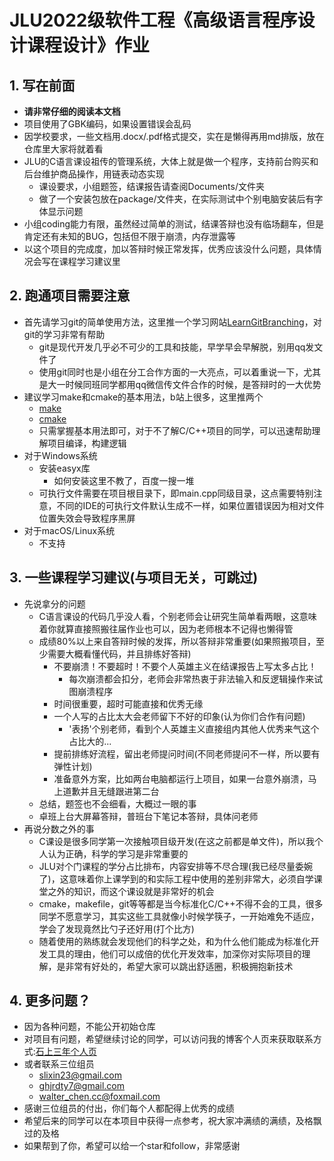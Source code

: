 # JLU2022级软件工程《高级语言程序设计课程设计》作业

## 1. 写在前面
   - **请非常仔细的阅读本文档**
   - 项目使用了GBK编码，如果设置错误会乱码
   - 因学校要求，一些文档用.docx/.pdf格式提交，实在是懒得再用md排版，放在仓库里大家将就着看
   - JLU的C语言课设祖传的管理系统，大体上就是做一个程序，支持前台购买和后台维护商品操作，用链表动态实现
     - 课设要求，小组题签，结课报告请查阅Documents/文件夹
     - 做了一个安装包放在package/文件夹，在实际测试中个别电脑安装后有字体显示问题
   - 小组coding能力有限，虽然经过简单的测试，结课答辩也没有临场翻车，但是肯定还有未知的BUG，包括但不限于崩溃，内存泄露等
   - 以这个项目的完成度，加以答辩时候正常发挥，优秀应该没什么问题，具体情况会写在课程学习建议里

## 2. 跑通项目需要注意
   - 首先请学习git的简单使用方法，这里推一个学习网站[LearnGitBranching](learngitbranching.js.org)，对git的学习非常有帮助
     - git是现代开发几乎必不可少的工具和技能，早学早会早解脱，别用qq发文件了
     - 使用git同时也是小组在分工合作方面的一大亮点，可以着重说一下，尤其是大一时候同班同学都用qq微信传文件合作的时候，是答辩时的一大优势
   - 建议学习make和cmake的基本用法，b站上很多，这里推两个
     - [make](https://www.bilibili.com/video/BV188411L7d2)
     - [cmake](https://www.bilibili.com/video/BV1bg411p7oS)
     - 只需掌握基本用法即可，对于不了解C/C++项目的同学，可以迅速帮助理解项目编译，构建逻辑
   - 对于Windows系统
     - 安装easyx库
       - 如何安装这里不教了，百度一搜一堆
     - 可执行文件需要在项目根目录下，即main.cpp同级目录，这点需要特别注意，不同的IDE的可执行文件默认生成不一样，如果位置错误因为相对文件位置失效会导致程序黑屏
   - 对于macOS/Linux系统
     - 不支持 

## 3. 一些课程学习建议(与项目无关，可跳过)
   - 先说拿分的问题
     - C语言课设的代码几乎没人看，个别老师会让研究生简单看两眼，这意味着你就算直接照搬往届作业也可以，因为老师根本不记得也懒得管
     - 成绩80%以上来自答辩时候的发挥，所以答辩非常重要(如果照搬项目，至少需要大概看懂代码，并且排练好答辩)
       - 不要崩溃！不要超时！不要个人英雄主义在结课报告上写太多占比！
         - 每次崩溃都会扣分，老师会非常热衷于非法输入和反逻辑操作来试图崩溃程序
       - 时间很重要，超时可能直接和优秀无缘
       - 一个人写的占比太大会老师留下不好的印象(认为你们合作有问题)
         - '表扬'个别老师，看到个人英雄主义直接组内其他人优秀来气这个占比大的...
       - 提前排练好流程，留出老师提问时间(不同老师提问不一样，所以要有弹性计划)
       - 准备意外方案，比如两台电脑都运行上项目，如果一台意外崩溃，马上道歉并且无缝跟进第二台
     - 总结，题签也不会细看，大概过一眼的事
     - 卓班上台大屏幕答辩，普班台下笔记本答辩，具体问老师
   - 再说分数之外的事
      - C课设是很多同学第一次接触项目级开发(在这之前都是单文件)，所以我个人认为正确，科学的学习是非常重要的
      - JLU对个门课程的学分占比排布，内容安排等不尽合理(我已经尽量委婉了)，这意味着你上课学到的和实际工程中使用的差别非常大，必须自学课堂之外的知识，而这个课设就是非常好的机会
      - cmake，makefile，git等等都是当今标准化C/C++不得不会的工具，很多同学不愿意学习，其实这些工具就像小时候学筷子，一开始难免不适应，学会了发现竟然比勺子还好用(打个比方)
      - 随着使用的熟练就会发现他们的科学之处，和为什么他们能成为标准化开发工具的理由，他们可以成倍的优化开发效率，加深你对实际项目的理解，是非常有好处的，希望大家可以跳出舒适圈，积极拥抱新技术
## 4. 更多问题？
   - 因为各种问题，不能公开初始仓库
   - 对项目有问题，希望继续讨论的同学，可以访问我的博客个人页来获取联系方式:[石上三年个人页](https://blog.cirno.fun/?p=175)
   - 或者联系三位组员
     - slixin23@gmail.com
     - ghjrdty7@gmail.com
     - walter_chen.cc@foxmail.com
   - 感谢三位组员的付出，你们每个人都配得上优秀的成绩
   - 希望后来的同学可以在本项目中获得一点参考，祝大家冲满绩的满绩，及格飘过的及格
   - 如果帮到了你，希望可以给一个star和follow，非常感谢
